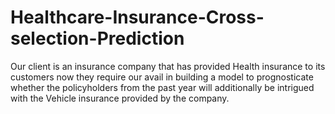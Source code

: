 # Healthcare-Insurance-Cross-selection-Prediction
Our client is an insurance company that has provided Health insurance to its customers now they require our avail in building a model to prognosticate whether the policyholders from the past year will additionally be intrigued with the Vehicle insurance provided by the company.
